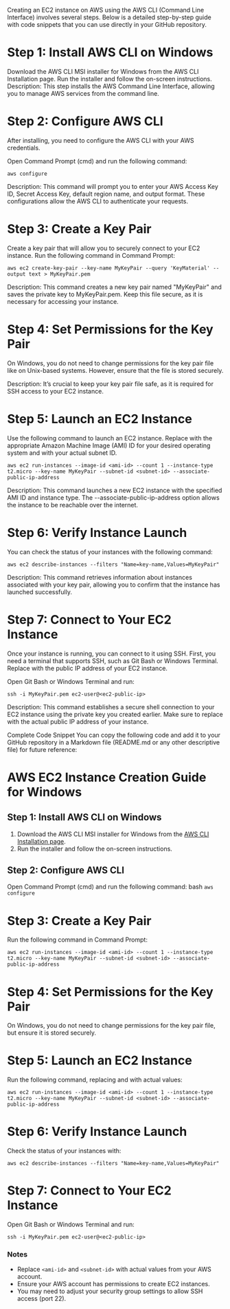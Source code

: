 Creating an EC2 instance on AWS using the AWS CLI (Command Line Interface) involves several steps. Below is a detailed step-by-step guide with code snippets that you can use directly in your GitHub repository.

# Step 1: Install AWS CLI on Windows
Download the AWS CLI MSI installer for Windows from the AWS CLI Installation page.
Run the installer and follow the on-screen instructions.
Description: This step installs the AWS Command Line Interface, allowing you to manage AWS services from the command line.

# Step 2: Configure AWS CLI
After installing, you need to configure the AWS CLI with your AWS credentials.

Open Command Prompt (cmd) and run the following command:
```
aws configure
```
Description: This command will prompt you to enter your AWS Access Key ID, Secret Access Key, default region name, and output format. These configurations allow the AWS CLI to authenticate your requests.

# Step 3: Create a Key Pair
Create a key pair that will allow you to securely connect to your EC2 instance. Run the following command in Command Prompt:
```
aws ec2 create-key-pair --key-name MyKeyPair --query 'KeyMaterial' --output text > MyKeyPair.pem

```
Description: This command creates a new key pair named "MyKeyPair" and saves the private key to MyKeyPair.pem. Keep this file secure, as it is necessary for accessing your instance.

# Step 4: Set Permissions for the Key Pair
On Windows, you do not need to change permissions for the key pair file like on Unix-based systems. However, ensure that the file is stored securely.

Description: It’s crucial to keep your key pair file safe, as it is required for SSH access to your EC2 instance.

# Step 5: Launch an EC2 Instance
Use the following command to launch an EC2 instance. Replace <ami-id> with the appropriate Amazon Machine Image (AMI) ID for your desired operating system and <subnet-id> with your actual subnet ID.
```
aws ec2 run-instances --image-id <ami-id> --count 1 --instance-type t2.micro --key-name MyKeyPair --subnet-id <subnet-id> --associate-public-ip-address
```
Description: This command launches a new EC2 instance with the specified AMI ID and instance type. The --associate-public-ip-address option allows the instance to be reachable over the internet.

# Step 6: Verify Instance Launch
You can check the status of your instances with the following command:
```
aws ec2 describe-instances --filters "Name=key-name,Values=MyKeyPair"
```
Description: This command retrieves information about instances associated with your key pair, allowing you to confirm that the instance has launched successfully.

# Step 7: Connect to Your EC2 Instance
Once your instance is running, you can connect to it using SSH. First, you need a terminal that supports SSH, such as Git Bash or Windows Terminal. Replace <ec2-public-ip> with the public IP address of your EC2 instance.

Open Git Bash or Windows Terminal and run:
```
ssh -i MyKeyPair.pem ec2-user@<ec2-public-ip>
```
Description: This command establishes a secure shell connection to your EC2 instance using the private key you created earlier. Make sure to replace <ec2-public-ip> with the actual public IP address of your instance.

Complete Code Snippet
You can copy the following code and add it to your GitHub repository in a Markdown file (README.md or any other descriptive file) for future reference:
# AWS EC2 Instance Creation Guide for Windows

## Step 1: Install AWS CLI on Windows
1. Download the AWS CLI MSI installer for Windows from the [AWS CLI Installation page](https://aws.amazon.com/cli/).
2. Run the installer and follow the on-screen instructions.

## Step 2: Configure AWS CLI
Open Command Prompt (cmd) and run the following command:
bash
```aws configure```

# Step 3: Create a Key Pair
Run the following command in Command Prompt:
```
aws ec2 run-instances --image-id <ami-id> --count 1 --instance-type t2.micro --key-name MyKeyPair --subnet-id <subnet-id> --associate-public-ip-address

```
# Step 4: Set Permissions for the Key Pair
On Windows, you do not need to change permissions for the key pair file, but ensure it is stored securely.
# Step 5: Launch an EC2 Instance
Run the following command, replacing <ami-id> and <subnet-id> with actual values:
```
aws ec2 run-instances --image-id <ami-id> --count 1 --instance-type t2.micro --key-name MyKeyPair --subnet-id <subnet-id> --associate-public-ip-address

```
# Step 6: Verify Instance Launch
Check the status of your instances with:
```
aws ec2 describe-instances --filters "Name=key-name,Values=MyKeyPair"

```
# Step 7: Connect to Your EC2 Instance
Open Git Bash or Windows Terminal and run:
```
ssh -i MyKeyPair.pem ec2-user@<ec2-public-ip>
```
### Notes
- Replace `<ami-id>` and `<subnet-id>` with actual values from your AWS account.
- Ensure your AWS account has permissions to create EC2 instances.
- You may need to adjust your security group settings to allow SSH access (port 22).













